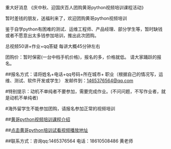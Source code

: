

重大好消息  《庆中秋、迎国庆百人团购黄哥python视频培训课程活动》

暂时差钱的朋友，送福利来了，欢迎团购黄哥python视频培训

鉴于自学python有困难的测试、运维工程师、产品经理、部分学生等，暂时缺钱或者不愿意出太多钱参加培训，推出此次团购。

总视频50讲+作业+qq答疑 每讲大概45分钟左右


团购价：暂时保密(一台中档手机价格)，报名的多，价格就低。
请大家踊跃的报名。


##报名方式：请将姓名+电话+qq号码+所在城市+ 职业（根据自己的情况写，运维、测试、软件开发或学生） 发邮件到：1465376564@qq.com


#特别提示：动机不单纯者不要参加，需要完成作业。(不问问题，不写作业者，就是动机不单纯者)

#海外留学生不能参加团购，请报名参加正常的视频培训



##[黄哥python视频培训课程介绍](https://github.com/pythonpeixun/article/blob/master/index.md)

##[点击黄哥python培训试看视频播放地址](https://github.com/pythonpeixun/article/blob/master/python_shiping.md)

##联系方式：咨询qq:1465376564 电话：18610508486 黄老师

